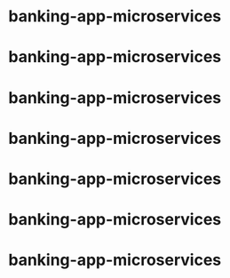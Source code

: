 # banking-app-microservices
# banking-app-microservices
# banking-app-microservices
# banking-app-microservices
# banking-app-microservices
# banking-app-microservices
# banking-app-microservices
